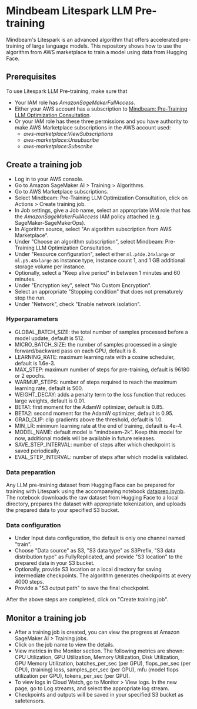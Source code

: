 # Mindbeam Litespark LLM Pre-training
Mindbeam's Litespark is an advanced algorithm that offers accelerated pre-training of large language models. This repository shows how to use the algorithm from AWS marketplace to train a model using data from Hugging Face.

## Prerequisites
To use Litespark LLM Pre-training, make sure that
- Your IAM role has *AmazonSageMakerFullAccess*.
- Either your AWS account has a subscription to [Mindbeam: Pre-Training LLM Optimization Consultation](https://aws.amazon.com/marketplace/pp/prodview-hsoxija73l6xs?applicationId=AWSMPContessa&ref_=beagle&sr=0-1).
- Or your IAM role has these three permissions and you have authority to make AWS Marketplace subscriptions in the AWS account used:
  - *aws-marketplace:ViewSubscriptions*
  - *aws-marketplace:Unsubscribe*
  - *aws-marketplace:Subscribe*

## Create a training job
- Log in to your AWS console.
- Go to Amazon SageMaker AI > Training > Algorithms.
- Go to AWS Marketplace subscriptions.
- Select Mindbeam: Pre-Training LLM Optimization Consultation, click on Actions > Create training job.
- In Job settings, give a Job name, select an appropriate IAM role that has the *AmazonSageMakerFullAccess* IAM policy attached (e.g. SageMaker-SageMakerOps).
- In Algorithm source, select "An algorithm subscription from AWS Marketplace".
- Under "Choose an algorithm subscription", select Mindbeam: Pre-Training LLM Optimization Consultation.
- Under "Resource configuration", select either `ml.p4de.24xlarge` or `ml.p5.48xlarge` as instance type, instance count 1, and 1 GB additional storage volume per instance.
- Optionally, select a "Keep alive period" in between 1 minutes and 60 minutes.
- Under "Encryption key", select "No Custom Encryption".
- Select an appropriate "Stopping condition" that does not prematurely stop the run.
- Under "Network", check "Enable network isolation".

### Hyperparameters
- GLOBAL_BATCH_SIZE: the total number of samples processed before a model update, default is 512.
- MICRO_BATCH_SIZE: the number of samples processed in a single forward/backward pass on each GPU, default is 8.
- LEARNING_RATE: maximum learning rate with a cosine scheduler, default is 1.6e-3.
- MAX_STEP: maximum number of steps for pre-training, default is 96180 or 2 epochs.
- WARMUP_STEPS: number of steps required to reach the maximum learning rate, default is 500.
- WEIGHT_DECAY: adds a penalty term to the loss function that reduces large weights, default is 0.01.
- BETA1: first moment for the AdamW optimizer, default is 0.85.
- BETA2: second moment for the AdamW optimizer, default is 0.95.
- GRAD_CLIP: clip gradients above the threshold, default is 1.0.
- MIN_LR: minimum learning rate at the end of training, default is 4e-4.
- MODEL_NAME: default model is "mindbeam-2k". Keep this model for now, additional models will be available in future releases.
- SAVE_STEP_INTERVAL: number of steps after which checkpoint is saved periodically.
- EVAL_STEP_INTERVAL: number of steps after which model is validated.

### Data preparation
Any LLM pre-training dataset from Hugging Face can be prepared for training with Litespark using the accompanying notebook [dataprep.ipynb](https://github.com/Mindbeam-AI/Litespark-aws-marketplace/blob/main/dataprep.ipynb). The notebook downloads the raw dataset from Hugging Face to a local directory, prepares the dataset with appropriate tokenization, and uploads the prepared data to your specified S3 bucket.

### Data configuration
- Under Input data configuration, the default is only one channel named "train".
- Choose "Data source" as S3, "S3 data type" as S3Prefix, "S3 data distribution type" as FullyReplicated, and provide "S3 location" to the prepared data in your S3 bucket.
- Optionally, provide S3 location or a local directory for saving intermediate checkpoints. The algorithm generates checkpoints at every 4000 steps.
- Provide a "S3 output path" to save the final checkpoint.

After the above steps are completed, click on "Create training job". 

## Monitor a training job
- After a training job is created, you can view the progress at Amazon SageMaker AI > Training jobs.
- Click on the job name to view the details.
- View metrics in the Monitor section. The following metrics are shown: CPU Utilization, GPU Utilization, Memory Utilization, Disk Utilization, GPU Memory Utilization, batches_per_sec (per GPU), flops_per_sec (per GPU), (training) loss, samples_per_sec (per GPU), mfu (model flops utilization per GPU), tokens_per_sec (per GPU).
- To view logs in Cloud Watch, go to Monitor > View logs. In the new page, go to Log streams, and select the appropriate log stream.
- Checkpoints and outputs will be saved in your specified S3 bucket as safetensors.
